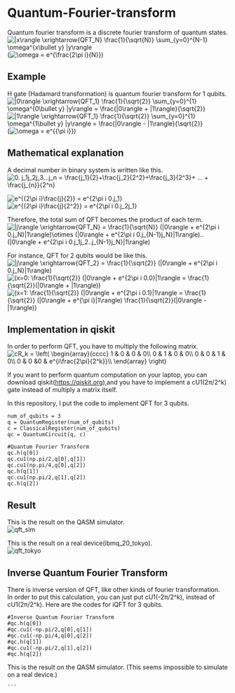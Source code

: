 # Quantum-Fourier-transform
Quantum fourier transform is a discrete fourier transform of quantum states.  
<img src="https://latex.codecogs.com/gif.latex?|x\rangle&space;\xrightarrow{QFT_N}&space;\frac{1}{\sqrt{N}}&space;\sum_{y=0}^{N-1}&space;\omega^{x\bullet&space;y}&space;|y\rangle" title="|x\rangle \xrightarrow{QFT_N} \frac{1}{\sqrt{N}} \sum_{y=0}^{N-1} \omega^{x\bullet y} |y\rangle" />  
(<img src="https://latex.codecogs.com/gif.latex?\omega&space;=&space;e^{\frac{2\pi&space;i}{N}}" title="\omega = e^{\frac{2\pi i}{N}}" />)

## Example
H gate (Hadamard transformation) is quantum fourier transform for 1 qubits.  
<img src="https://latex.codecogs.com/gif.latex?|0\rangle&space;\xrightarrow{QFT_1}&space;\frac{1}{\sqrt{2}}&space;\sum_{y=0}^{1}&space;\omega^{0\bullet&space;y}&space;|y\rangle&space;=&space;\frac{|0\rangle&space;&plus;&space;|1\rangle}{\sqrt{2}}" title="|0\rangle \xrightarrow{QFT_1} \frac{1}{\sqrt{2}} \sum_{y=0}^{1} \omega^{0\bullet y} |y\rangle = \frac{|0\rangle + |1\rangle}{\sqrt{2}}" />  
<img src="https://latex.codecogs.com/gif.latex?|1\rangle&space;\xrightarrow{QFT_1}&space;\frac{1}{\sqrt{2}}&space;\sum_{y=0}^{1}&space;\omega^{1\bullet&space;y}&space;|y\rangle&space;=&space;\frac{|0\rangle&space;-&space;|1\rangle}{\sqrt{2}}" title="|1\rangle \xrightarrow{QFT_1} \frac{1}{\sqrt{2}} \sum_{y=0}^{1} \omega^{1\bullet y} |y\rangle = \frac{|0\rangle - |1\rangle}{\sqrt{2}}" />  
(<img src="https://latex.codecogs.com/gif.latex?\omega&space;=&space;e^{{\pi&space;i}}" title="\omega = e^{{\pi i}}" />)  

## Mathematical explanation  
A decimal number in binary system is written like this.  
<img src="https://latex.codecogs.com/gif.latex?0.&space;j_1j_2j_3...j_n&space;=&space;\frac{j_1}{2}&plus;\frac{j_2}{2^2}&plus;\frac{j_3}{2^3}&plus;&space;...&space;&plus;&space;\frac{j_{n}}{2^n}" title="0. j_1j_2j_3...j_n = \frac{j_1}{2}+\frac{j_2}{2^2}+\frac{j_3}{2^3}+ ... + \frac{j_{n}}{2^n}" />  

<img src="https://latex.codecogs.com/gif.latex?e^{{2\pi&space;i}\frac{j}{2}}&space;=&space;e^{2\pi&space;i&space;0.j_1}" title="e^{{2\pi i}\frac{j}{2}} = e^{2\pi i 0.j_1}" />   
<img src="https://latex.codecogs.com/gif.latex?e^{{2\pi&space;i}\frac{j}{2^2}}&space;=&space;e^{2\pi&space;i&space;0.j_2j_1}" title="e^{{2\pi i}\frac{j}{2^2}} = e^{2\pi i 0.j_2j_1}" />  

Therefore, the total sum of QFT becomes the product of each term.  
<img src="https://latex.codecogs.com/gif.latex?|j\rangle&space;\xrightarrow{QFT_N}&space;=&space;\frac{1}{\sqrt{N}}&space;(|0\rangle&space;&plus;&space;e^{2\pi&space;i&space;0.j_N}|1\rangle)\otimes&space;(|0\rangle&space;&plus;&space;e^{2\pi&space;i&space;0.j_{N-1}j_N}|1\rangle)..&space;(|0\rangle&space;&plus;&space;e^{2\pi&space;i&space;0.j_1j_2..j_{N-1}j_N}|1\rangle)" title="|j\rangle \xrightarrow{QFT_N} = \frac{1}{\sqrt{N}} (|0\rangle + e^{2\pi i 0.j_N}|1\rangle)\otimes (|0\rangle + e^{2\pi i 0.j_{N-1}j_N}|1\rangle).. (|0\rangle + e^{2\pi i 0.j_1j_2..j_{N-1}j_N}|1\rangle)" />    
 
For instance, QFT for 2 qubits would be like this.  
<img src="https://latex.codecogs.com/gif.latex?|j\rangle&space;\xrightarrow{QFT_2}&space;=&space;\frac{1}{\sqrt{2}}&space;(|0\rangle&space;&plus;&space;e^{2\pi&space;i&space;0.j_N}|1\rangle)" title="|j\rangle \xrightarrow{QFT_2} = \frac{1}{\sqrt{2}} (|0\rangle + e^{2\pi i 0.j_N}|1\rangle)" />  
<img src="https://latex.codecogs.com/gif.latex?(x=0:&space;\frac{1}{\sqrt{2}}&space;(|0\rangle&space;&plus;&space;e^{2\pi&space;i&space;0.0}|1\rangle&space;=&space;\frac{1}{\sqrt{2}}(|0\rangle&space;&plus;&space;|1\rangle))" title="(x=0: \frac{1}{\sqrt{2}} (|0\rangle + e^{2\pi i 0.0}|1\rangle = \frac{1}{\sqrt{2}}(|0\rangle + |1\rangle))" />  
<img src="https://latex.codecogs.com/gif.latex?(x=1:&space;\frac{1}{\sqrt{2}}&space;(|0\rangle&space;&plus;&space;e^{2\pi&space;i&space;0.1}|1\rangle&space;=&space;\frac{1}{\sqrt{2}}&space;(|0\rangle&space;&plus;&space;e^{\pi&space;i}|1\rangle)&space;\frac{1}{\sqrt{2}}(|0\rangle&space;-&space;|1\rangle))" title="(x=1: \frac{1}{\sqrt{2}} (|0\rangle + e^{2\pi i 0.1}|1\rangle = \frac{1}{\sqrt{2}} (|0\rangle + e^{\pi i}|1\rangle) \frac{1}{\sqrt{2}}(|0\rangle - |1\rangle))" /> 

## Implementation in qiskit   

In order to perform QFT, you have to multiply the following matrix.  
<img src="https://latex.codecogs.com/gif.latex?cR_k&space;=&space;\left(&space;\begin{array}{cccc}&space;1&space;&&space;0&space;&&space;0&space;&&space;0\\&space;0&space;&&space;1&space;&&space;0&space;&&space;0\\&space;0&space;&&space;0&space;&&space;1&space;&&space;0\\&space;0&space;&&space;0&space;&0&space;&&space;e^{i\frac{2\pi}{2^k}}\\&space;\end{array}&space;\right)" title="cR_k = \left( \begin{array}{cccc} 1 & 0 & 0 & 0\\ 0 & 1 & 0 & 0\\ 0 & 0 & 1 & 0\\ 0 & 0 &0 & e^{i\frac{2\pi}{2^k}}\\ \end{array} \right)" />  

If you want to perform quantum computation on your laptop, you can download qiskit(https://qiskit.org),and you have to implement a cU1(2π/2^k) gate instead of multiply a matrix itself.    

In this repository, I put the code to implement QFT for 3 qubits.  

```
num_of_qubits = 3
q = QuantumRegister(num_of_qubits)
c = ClassicalRegister(num_of_qubits)
qc = QuantumCircuit(q, c)

#Quantum Fourier Transform
qc.h(q[0])
qc.cu1(np.pi/2,q[0],q[1])
qc.cu1(np.pi/4,q[0],q[2])
qc.h(q[1])
qc.cu1(np.pi/2,q[1],q[2])
qc.h(q[2])
```  
## Result  
This is the result on the QASM simulator.  
![qft_sim](https://user-images.githubusercontent.com/45162150/50752911-31697c80-1293-11e9-8fb1-6f7bc9ab4739.png)

This is the result on a real device(ibmq_20_tokyo).  
![qft_tokyo](https://user-images.githubusercontent.com/45162150/50752939-4c3bf100-1293-11e9-9165-1b9d0622dc1b.png)  

## Inverse Quantum Fourier Transform  
There is inverse version of QFT, like other kinds of fourier transformation.  
In order to put this calculation, you can just put cU1(-2π/2^k), instead of cU1(2π/2^k).  Here are the codes for iQFT for 3 qubits.  
```
#Inverse Quantum Fourier Transform
#qc.h(q[0])
#qc.cu1(-np.pi/2,q[0],q[1])
#qc.cu1(-np.pi/4,q[0],q[2])
#qc.h(q[1])
#qc.cu1(-np.pi/2,q[1],q[2])
#qc.h(q[2])
```  

This is the result on the QASM simulator. (This seems impossible to simulate on a real device.)  

````
```


